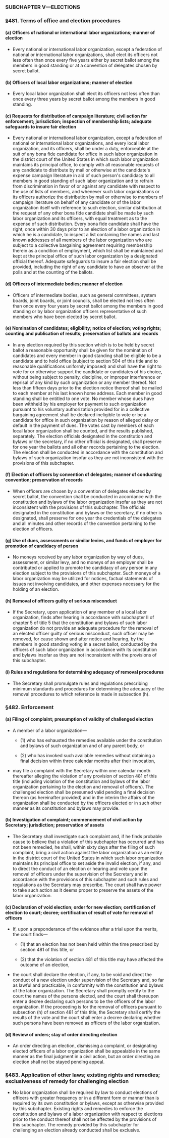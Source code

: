 ### SUBCHAPTER V—ELECTIONS

### §481. Terms of office and election procedures
#### (a) Officers of national or international labor organizations; manner of election
* Every national or international labor organization, except a federation of national or international labor organizations, shall elect its officers not less often than once every five years either by secret ballot among the members in good standing or at a convention of delegates chosen by secret ballot.

#### (b) Officers of local labor organizations; manner of election
* Every local labor organization shall elect its officers not less often than once every three years by secret ballot among the members in good standing.

#### (c) Requests for distribution of campaign literature; civil action for enforcement; jurisdiction; inspection of membership lists; adequate safeguards to insure fair election
* Every national or international labor organization, except a federation of national or international labor organizations, and every local labor organization, and its officers, shall be under a duty, enforceable at the suit of any bona fide candidate for office in such labor organization in the district court of the United States in which such labor organization maintains its principal office, to comply with all reasonable requests of any candidate to distribute by mail or otherwise at the candidate's expense campaign literature in aid of such person's candidacy to all members in good standing of such labor organization and to refrain from discrimination in favor of or against any candidate with respect to the use of lists of members, and whenever such labor organizations or its officers authorize the distribution by mail or otherwise to members of campaign literature on behalf of any candidate or of the labor organization itself with reference to such election, similar distribution at the request of any other bona fide candidate shall be made by such labor organization and its officers, with equal treatment as to the expense of such distribution. Every bona fide candidate shall have the right, once within 30 days prior to an election of a labor organization in which he is a candidate, to inspect a list containing the names and last known addresses of all members of the labor organization who are subject to a collective bargaining agreement requiring membership therein as a condition of employment, which list shall be maintained and kept at the principal office of such labor organization by a designated official thereof. Adequate safeguards to insure a fair election shall be provided, including the right of any candidate to have an observer at the polls and at the counting of the ballots.

#### (d) Officers of intermediate bodies; manner of election
* Officers of intermediate bodies, such as general committees, system boards, joint boards, or joint councils, shall be elected not less often than once every four years by secret ballot among the members in good standing or by labor organization officers representative of such members who have been elected by secret ballot.

#### (e) Nomination of candidates; eligibility; notice of election; voting rights; counting and publication of results; preservation of ballots and records
* In any election required by this section which is to be held by secret ballot a reasonable opportunity shall be given for the nomination of candidates and every member in good standing shall be eligible to be a candidate and to hold office (subject to section 504 of this title and to reasonable qualifications uniformly imposed) and shall have the right to vote for or otherwise support the candidate or candidates of his choice, without being subject to penalty, discipline, or improper interference or reprisal of any kind by such organization or any member thereof. Not less than fifteen days prior to the election notice thereof shall be mailed to each member at his last known home address. Each member in good standing shall be entitled to one vote. No member whose dues have been withheld by his employer for payment to such organization pursuant to his voluntary authorization provided for in a collective bargaining agreement shall be declared ineligible to vote or be a candidate for office in such organization by reason of alleged delay or default in the payment of dues. The votes cast by members of each local labor organization shall be counted, and the results published, separately. The election officials designated in the constitution and bylaws or the secretary, if no other official is designated, shall preserve for one year the ballots and all other records pertaining to the election. The election shall be conducted in accordance with the constitution and bylaws of such organization insofar as they are not inconsistent with the provisions of this subchapter.

#### (f) Election of officers by convention of delegates; manner of conducting convention; preservation of records
* When officers are chosen by a convention of delegates elected by secret ballot, the convention shall be conducted in accordance with the constitution and bylaws of the labor organization insofar as they are not inconsistent with the provisions of this subchapter. The officials designated in the constitution and bylaws or the secretary, if no other is designated, shall preserve for one year the credentials of the delegates and all minutes and other records of the convention pertaining to the election of officers.

#### (g) Use of dues, assessments or similar levies, and funds of employer for promotion of candidacy of person
* No moneys received by any labor organization by way of dues, assessment, or similar levy, and no moneys of an employer shall be contributed or applied to promote the candidacy of any person in any election subject to the provisions of this subchapter. Such moneys of a labor organization may be utilized for notices, factual statements of issues not involving candidates, and other expenses necessary for the holding of an election.

#### (h) Removal of officers guilty of serious misconduct
* If the Secretary, upon application of any member of a local labor organization, finds after hearing in accordance with subchapter II of chapter 5 of title 5 that the constitution and bylaws of such labor organization do not provide an adequate procedure for the removal of an elected officer guilty of serious misconduct, such officer may be removed, for cause shown and after notice and hearing, by the members in good standing voting in a secret ballot, conducted by the officers of such labor organization in accordance with its constitution and bylaws insofar as they are not inconsistent with the provisions of this subchapter.

#### (i) Rules and regulations for determining adequacy of removal procedures
* The Secretary shall promulgate rules and regulations prescribing minimum standards and procedures for determining the adequacy of the removal procedures to which reference is made in subsection (h).

### §482. Enforcement
#### (a) Filing of complaint; presumption of validity of challenged election
* A member of a labor organization—

  * (1) who has exhausted the remedies available under the constitution and bylaws of such organization and of any parent body, or

  * (2) who has invoked such available remedies without obtaining a final decision within three calendar months after their invocation,


* may file a complaint with the Secretary within one calendar month thereafter alleging the violation of any provision of section 481 of this title (including violation of the constitution and bylaws of the labor organization pertaining to the election and removal of officers). The challenged election shall be presumed valid pending a final decision thereon (as hereinafter provided) and in the interim the affairs of the organization shall be conducted by the officers elected or in such other manner as its constitution and bylaws may provide.

#### (b) Investigation of complaint; commencement of civil action by Secretary; jurisdiction; preservation of assets
* The Secretary shall investigate such complaint and, if he finds probable cause to believe that a violation of this subchapter has occurred and has not been remedied, he shall, within sixty days after the filing of such complaint, bring a civil action against the labor organization as an entity in the district court of the United States in which such labor organization maintains its principal office to set aside the invalid election, if any, and to direct the conduct of an election or hearing and vote upon the removal of officers under the supervision of the Secretary and in accordance with the provisions of this subchapter and such rules and regulations as the Secretary may prescribe. The court shall have power to take such action as it deems proper to preserve the assets of the labor organization.

#### (c) Declaration of void election; order for new election; certification of election to court; decree; certification of result of vote for removal of officers
* If, upon a preponderance of the evidence after a trial upon the merits, the court finds—

  * (1) that an election has not been held within the time prescribed by section 481 of this title, or

  * (2) that the violation of section 481 of this title may have affected the outcome of an election,


* the court shall declare the election, if any, to be void and direct the conduct of a new election under supervision of the Secretary and, so far as lawful and practicable, in conformity with the constitution and bylaws of the labor organization. The Secretary shall promptly certify to the court the names of the persons elected, and the court shall thereupon enter a decree declaring such persons to be the officers of the labor organization. If the proceeding is for the removal of officers pursuant to subsection (h) of section 481 of this title, the Secretary shall certify the results of the vote and the court shall enter a decree declaring whether such persons have been removed as officers of the labor organization.

#### (d) Review of orders; stay of order directing election
* An order directing an election, dismissing a complaint, or designating elected officers of a labor organization shall be appealable in the same manner as the final judgment in a civil action, but an order directing an election shall not be stayed pending appeal.

### §483. Application of other laws; existing rights and remedies; exclusiveness of remedy for challenging election
* No labor organization shall be required by law to conduct elections of officers with greater frequency or in a different form or manner than is required by its own constitution or bylaws, except as otherwise provided by this subchapter. Existing rights and remedies to enforce the constitution and bylaws of a labor organization with respect to elections prior to the conduct thereof shall not be affected by the provisions of this subchapter. The remedy provided by this subchapter for challenging an election already conducted shall be exclusive.